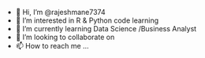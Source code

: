- 👋 Hi, I’m @rajeshmane7374
- 👀 I’m interested in R & Python code learning
- 🌱 I’m currently learning Data Science /Business Analyst
- 💞️ I’m looking to collaborate on 
- 📫 How to reach me ...

<!---
rajeshmane7374/rajeshmane7374 is a ✨ special ✨ repository because its `README.md` (this file) appears on your GitHub profile.
You can click the Preview link to take a look at your changes.
--->
